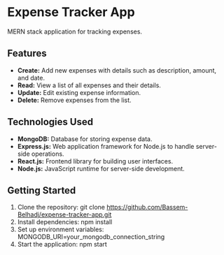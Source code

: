 # Expense Tracker App

 MERN stack application for tracking expenses.

## Features

- **Create:** Add new expenses with details such as description, amount, and date.
- **Read:** View a list of all expenses and their details.
- **Update:** Edit existing expense information.
- **Delete:** Remove expenses from the list.

## Technologies Used

- **MongoDB:** Database for storing expense data.
- **Express.js:** Web application framework for Node.js to handle server-side operations.
- **React.js:** Frontend library for building user interfaces.
- **Node.js:** JavaScript runtime for server-side development.

## Getting Started

1. Clone the repository:
 git clone https://github.com/Bassem-Belhadj/expense-tracker-app.git
2. Install dependencies:
 npm install
3. Set up environment variables:
   MONGODB_URI=your_mongodb_connection_string
4. Start the application:
   npm start

